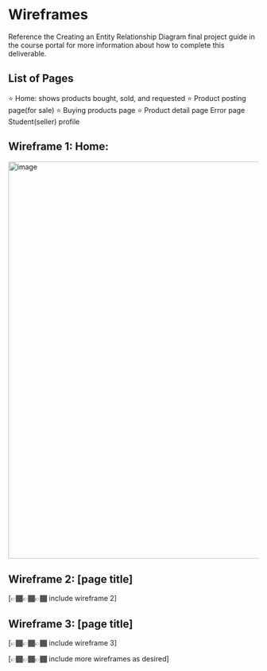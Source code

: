 # Wireframes

Reference the Creating an Entity Relationship Diagram final project guide in the course portal for more information about how to complete this deliverable.

## List of Pages

⭐ Home: shows products bought, sold, and requested
⭐ Product posting page(for sale)
⭐ Buying products page
⭐ Product detail page
Error page
Student(seller) profile

## Wireframe 1: Home:

<img width="799" alt="image" src="https://github.com/kseyoum20/CampusCart/assets/120141948/f3a21c31-7991-4258-a9f0-1405a63c9ad7">


## Wireframe 2: [page title]

[👉🏾👉🏾👉🏾 include wireframe 2]

## Wireframe 3: [page title]

[👉🏾👉🏾👉🏾 include wireframe 3]

[👉🏾👉🏾👉🏾 include more wireframes as desired]
